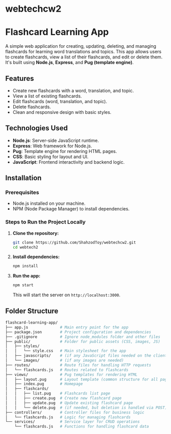 # webtechcw2
# Flashcard Learning App

A simple web application for creating, updating, deleting, and managing flashcards for learning word translations and topics. This app allows users to create flashcards, view a list of their flashcards, and edit or delete them. It's built using **Node.js**, **Express**, and **Pug (template engine)**.

## Features

- Create new flashcards with a word, translation, and topic.
- View a list of existing flashcards.
- Edit flashcards (word, translation, and topic).
- Delete flashcards.
- Clean and responsive design with basic styles.

## Technologies Used

- **Node.js**: Server-side JavaScript runtime.
- **Express**: Web framework for Node.js.
- **Pug**: Template engine for rendering HTML pages.
- **CSS**: Basic styling for layout and UI.
- **JavaScript**: Frontend interactivity and backend logic.

## Installation

### Prerequisites

- Node.js installed on your machine.
- NPM (Node Package Manager) to install dependencies.

### Steps to Run the Project Locally

1. **Clone the repository:**
    ```bash
    git clone https://github.com/ShahzodToy/webtechcw2.git
    cd webtech2
    ```

2. **Install dependencies:**
    ```bash
    npm install
    ```

3. **Run the app:**
    ```bash
    npm start
    ```

    This will start the server on `http://localhost:3000`.

## Folder Structure

```bash
flashcard-learning-app/
├── app.js              # Main entry point for the app
├── package.json        # Project configuration and dependencies
├── .gitignore          # Ignore node_modules folder and other files
├── public/             # Folder for public assets (CSS, images, JS)
│   ├── styles/
│   │   └── style.css   # Main stylesheet for the app
│   ├── javascripts/    # (if any JavaScript files needed on the client-side)
│   └── images/         # (if any images are needed)
├── routes/             # Route files for handling HTTP requests
│   └── flashcards.js   # Routes related to flashcards
├── views/              # Pug templates for rendering HTML
│   ├── layout.pug      # Layout template (common structure for all pages)
│   ├── index.pug       # Homepage
│   ├── flashcards/
│   │   ├── list.pug    # Flashcards list page
│   │   ├── create.pug  # Create new flashcard page
│   │   ├── update.pug  # Update existing flashcard page
│   │   └── delete.pug  # (if needed, but deletion is handled via POST)
├── controllers/        # Controller files for business logic
│   └── flashcards.js   # Logic for managing flashcards
└── services/           # Service layer for CRUD operations
    └── flashcards.js   # Functions for handling flashcard data
